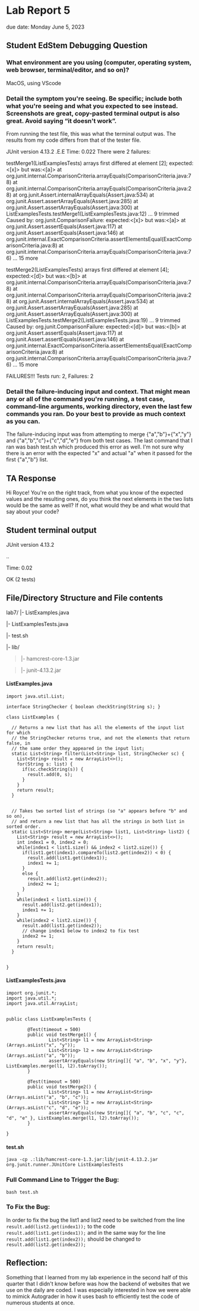 # Lab Report 5
due date: Monday June 5, 2023

## Student EdStem Debugging Question
### What environment are you using (computer, operating system, web browser, terminal/editor, and so on)?

MacOS, using VScode

### Detail the symptom you're seeing. Be specific; include both what you're seeing and what you expected to see instead. Screenshots are great, copy-pasted terminal output is also great. Avoid saying “it doesn't work”.

From running the test file, this was what the terminal output was. The results from my code differs from that of the tester file.

JUnit version 4.13.2 .E.E Time: 0.022 There were 2 failures:

testMerge1(ListExamplesTests) arrays first differed at element [2]; expected:<[x]> but was:<[a]> at org.junit.internal.ComparisonCriteria.arrayEquals(ComparisonCriteria.java:78) at org.junit.internal.ComparisonCriteria.arrayEquals(ComparisonCriteria.java:28) at org.junit.Assert.internalArrayEquals(Assert.java:534) at org.junit.Assert.assertArrayEquals(Assert.java:285) at org.junit.Assert.assertArrayEquals(Assert.java:300) at ListExamplesTests.testMerge1(ListExamplesTests.java:12) ... 9 trimmed Caused by: org.junit.ComparisonFailure: expected:<[x]> but was:<[a]> at org.junit.Assert.assertEquals(Assert.java:117) at org.junit.Assert.assertEquals(Assert.java:146) at org.junit.internal.ExactComparisonCriteria.assertElementsEqual(ExactComparisonCriteria.java:8) at org.junit.internal.ComparisonCriteria.arrayEquals(ComparisonCriteria.java:76) ... 15 more

testMerge2(ListExamplesTests) arrays first differed at element [4]; expected:<[d]> but was:<[b]> at org.junit.internal.ComparisonCriteria.arrayEquals(ComparisonCriteria.java:78) at org.junit.internal.ComparisonCriteria.arrayEquals(ComparisonCriteria.java:28) at org.junit.Assert.internalArrayEquals(Assert.java:534) at org.junit.Assert.assertArrayEquals(Assert.java:285) at org.junit.Assert.assertArrayEquals(Assert.java:300) at ListExamplesTests.testMerge2(ListExamplesTests.java:19) ... 9 trimmed Caused by: org.junit.ComparisonFailure: expected:<[d]> but was:<[b]> at org.junit.Assert.assertEquals(Assert.java:117) at org.junit.Assert.assertEquals(Assert.java:146) at org.junit.internal.ExactComparisonCriteria.assertElementsEqual(ExactComparisonCriteria.java:8) at org.junit.internal.ComparisonCriteria.arrayEquals(ComparisonCriteria.java:76) ... 15 more

FAILURES!!! Tests run: 2, Failures: 2

### Detail the failure-inducing input and context. That might mean any or all of the command you're running, a test case, command-line arguments, working directory, even the last few commands you ran. Do your best to provide as much context as you can.

The failure-inducing input was from attempting to merge {"a","b"}+{"x","y"} and {"a","b","c"}+{"c","d","e"} from both test cases. The last command that I ran was bash test.sh which produced this error as well. I'm not sure why there is an error with the expected "x" and actual "a" when it passed for the first {"a","b"} list. 

## TA Response
Hi Royce! You're on the right track, from what you know of the expected values and the resulting ones, do you think the next elements in the two lists would be the same as well? If not, what would they be and what would that say about your code?

## Student terminal output
JUnit version 4.13.2

..

Time: 0.02


OK (2 tests)

## File/Directory Structure and File contents
lab7/
|- ListExamples.java

|- ListExamplesTests.java

|- test.sh

|- lib/

   > |- hamcrest-core-1.3.jar

   > |- junit-4.13.2.jar
 
 
#### ListExamples.java
```import java.util.ArrayList;
import java.util.List;

interface StringChecker { boolean checkString(String s); }

class ListExamples {

  // Returns a new list that has all the elements of the input list for which
  // the StringChecker returns true, and not the elements that return false, in
  // the same order they appeared in the input list;
  static List<String> filter(List<String> list, StringChecker sc) {
    List<String> result = new ArrayList<>();
    for(String s: list) {
      if(sc.checkString(s)) {
        result.add(0, s);
      }
    }
    return result;
  }


  // Takes two sorted list of strings (so "a" appears before "b" and so on),
  // and return a new list that has all the strings in both list in sorted order.
  static List<String> merge(List<String> list1, List<String> list2) {
    List<String> result = new ArrayList<>();
    int index1 = 0, index2 = 0;
    while(index1 < list1.size() && index2 < list2.size()) {
      if(list1.get(index1).compareTo(list2.get(index2)) < 0) {
        result.add(list1.get(index1));
        index1 += 1;
      }
      else {
        result.add(list2.get(index2));
        index2 += 1;
      }
    }
    while(index1 < list1.size()) {
      result.add(list2.get(index1));
      index1 += 1;
    }
    while(index2 < list2.size()) {
      result.add(list1.get(index2));
      // change index1 below to index2 to fix test
      index2 += 1;
    }
    return result;
  }


}
```
                                
#### ListExamplesTests.java
```import static org.junit.Assert.*;
import org.junit.*;
import java.util.*;
import java.util.ArrayList;


public class ListExamplesTests {
        
        @Test(timeout = 500)
        public void testMerge1() {
                List<String> l1 = new ArrayList<String>(Arrays.asList("x", "y"));
                List<String> l2 = new ArrayList<String>(Arrays.asList("a", "b"));
                assertArrayEquals(new String[]{ "a", "b", "x", "y"}, ListExamples.merge(l1, l2).toArray());
        }

        @Test(timeout = 500)
        public void testMerge2() {
                List<String> l1 = new ArrayList<String>(Arrays.asList("a", "b", "c"));
                List<String> l2 = new ArrayList<String>(Arrays.asList("c", "d", "e"));
                assertArrayEquals(new String[]{ "a", "b", "c", "c", "d", "e" }, ListExamples.merge(l1, l2).toArray());
        }

}
```
#### test.sh
```javac -cp .:lib/hamcrest-core-1.3.jar:lib/junit-4.13.2.jar *.java
java -cp .:lib/hamcrest-core-1.3.jar:lib/junit-4.13.2.jar org.junit.runner.JUnitCore ListExamplesTests
```
### Full Command Line to Trigger the Bug:
```bash test.sh```

### To Fix the Bug:
In order to fix the bug the list1 and list2 need to be switched from the line ```result.add(list2.get(index1));``` to the code ```result.add(list1.get(index1));``` and in the same way for the line ```result.add(list1.get(index2));``` should be changed to ```result.add(list2.get(index2));``` 

## Reflection:
Something that I learned from my lab experience in the second half of this quarter that I didn't know before was how the backend of websites that we use on the daily are coded. I was especially interested in how we were able to mimick Autograder in how it uses bash to efficiently test the code of numerous students at once.
